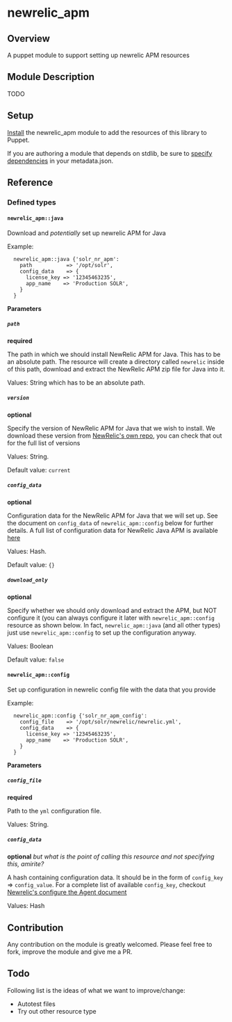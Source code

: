 # newrelic_apm

## Overview

A puppet module to support setting up newrelic APM resources

## Module Description
TODO

## Setup

[Install](https://puppet.com/docs/puppet/5.5/modules_installing.html) the newrelic_apm module to add the resources of this library to Puppet.

If you are authoring a module that depends on stdlib, be sure to [specify dependencies](https://puppet.com/docs/puppet/5.5/modules_metadata.html#specifying-dependencies-in-modules) in your metadata.json.

## Reference

### Defined types

#### `newrelic_apm::java`

Download and _potentially_ set up newrelic APM for Java

Example:

```puppet
  newrelic_apm::java {'solr_nr_apm':
    path           => '/opt/solr',
    config_data    => {
      license_key => '12345463235',
      app_name    => 'Production SOLR',
    }
  }
```

**Parameters**

##### `path`
**required**

The path in which we should install NewRelic APM for Java. This has to be an absolute path. The resource will create a directory called `newrelic` inside of this path, download and extract the NewRelic APM zip file for Java into it.

Values: String which has to be an absolute path.

##### `version`
**optional**

Specify the version of NewRelic APM for Java that we wish to install. We download these version from [NewRelic's own repo](http://yum.newrelic.com/newrelic/java-agent/newrelic-agent/), you can check that out for the full list of versions

Values: String.

Default value: `current`

##### `config_data`
**optional**

Configuration data for the NewRelic APM for Java that we will set up. See the document on `config_data` of `newrelic_apm::config` below for further details. A full list of configuration data for NewRelic Java APM is available [here](https://docs.newrelic.com/docs/agents/java-agent/configuration/java-agent-configuration-config-file)

Values: Hash.

Default value: `{}`

##### `download_only`
**optional**

Specify whether we should only download and extract the APM, but NOT configure it (you can always configure it later with `newrelic_apm::config` resource as shown below. In fact, `newrelic_apm::java` (and all other types) just use `newrelic_apm::config` to set up the configuration anyway.

Values: Boolean

Default value: `false`

#### `newrelic_apm::config`

Set up configuration in newrelic config file with the data that you provide

Example:

```puppet
  newrelic_apm::config {'solr_nr_apm_config':
    config_file    => '/opt/solr/newrelic/newrelic.yml',
    config_data    => {
      license_key => '12345463235',
      app_name    => 'Production SOLR',
    }
  }
```

**Parameters**

##### `config_file`
**required**

Path to the `yml` configuration file.

Values: String.

##### `config_data`
**optional** _but what is the point of calling this resource and not specifying this, amirite?_

A hash containing configuration data. It should be in the form of `config_key` => `config_value`. For a complete list of available `config_key`, checkout [Newrelic's configure the Agent document](https://docs.newrelic.com/docs/agents/manage-apm-agents/configuration/configure-agent)

Values: Hash

## Contribution

Any contribution on the module is greatly welcomed. Please feel free to fork,
improve the module and give me a PR.

## Todo

Following list is the ideas of what we want to improve/change:
* Autotest files
* Try out other resource type

